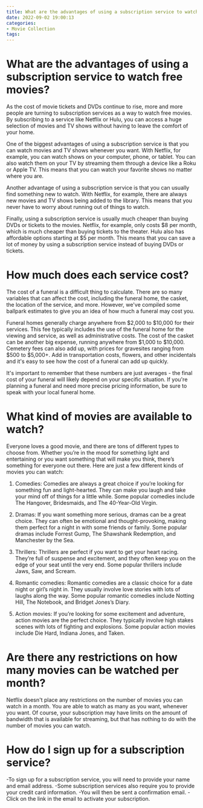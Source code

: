 ```yaml
---
title: What are the advantages of using a subscription service to watch free movies
date: 2022-09-02 19:00:13
categories:
- Movie Collection
tags:
---
```



#  What are the advantages of using a subscription service to watch free movies?

As the cost of movie tickets and DVDs continue to rise, more and more people are turning to subscription services as a way to watch free movies. By subscribing to a service like Netflix or Hulu, you can access a huge selection of movies and TV shows without having to leave the comfort of your home.

One of the biggest advantages of using a subscription service is that you can watch movies and TV shows whenever you want. With Netflix, for example, you can watch shows on your computer, phone, or tablet. You can also watch them on your TV by streaming them through a device like a Roku or Apple TV. This means that you can watch your favorite shows no matter where you are.

Another advantage of using a subscription service is that you can usually find something new to watch. With Netflix, for example, there are always new movies and TV shows being added to the library. This means that you never have to worry about running out of things to watch.

Finally, using a subscription service is usually much cheaper than buying DVDs or tickets to the movies. Netflix, for example, only costs $8 per month, which is much cheaper than buying tickets to the theater. Hulu also has affordable options starting at $5 per month. This means that you can save a lot of money by using a subscription service instead of buying DVDs or tickets.

#  How much does each service cost?

The cost of a funeral is a difficult thing to calculate. There are so many variables that can affect the cost, including the funeral home, the casket, the location of the service, and more. However, we've compiled some ballpark estimates to give you an idea of how much a funeral may cost you.

Funeral homes generally charge anywhere from $2,000 to $10,000 for their services. This fee typically includes the use of the funeral home for the viewing and service, as well as administrative costs. The cost of the casket can be another big expense, running anywhere from $1,000 to $10,000. Cemetery fees can also add up, with prices for gravesites ranging from $500 to $5,000+. Add in transportation costs, flowers, and other incidentals and it's easy to see how the cost of a funeral can add up quickly.

It's important to remember that these numbers are just averages - the final cost of your funeral will likely depend on your specific situation. If you're planning a funeral and need more precise pricing information, be sure to speak with your local funeral home.

#  What kind of movies are available to watch?

Everyone loves a good movie, and there are tons of different types to choose from. Whether you’re in the mood for something light and entertaining or you want something that will make you think, there’s something for everyone out there. Here are just a few different kinds of movies you can watch:

1. Comedies: Comedies are always a great choice if you’re looking for something fun and light-hearted. They can make you laugh and take your mind off of things for a little while. Some popular comedies include The Hangover, Bridesmaids, and The 40-Year-Old Virgin.

2. Dramas: If you want something more serious, dramas can be a great choice. They can often be emotional and thought-provoking, making them perfect for a night in with some friends or family. Some popular dramas include Forrest Gump, The Shawshank Redemption, and Manchester by the Sea.

3. Thrillers: Thrillers are perfect if you want to get your heart racing. They’re full of suspense and excitement, and they often keep you on the edge of your seat until the very end. Some popular thrillers include Jaws, Saw, and Scream.

4. Romantic comedies: Romantic comedies are a classic choice for a date night or girl’s night in. They usually involve love stories with lots of laughs along the way. Some popular romantic comedies include Notting Hill, The Notebook, and Bridget Jones’s Diary.

5. Action movies: If you’re looking for some excitement and adventure, action movies are the perfect choice. They typically involve high stakes scenes with lots of fighting and explosions. Some popular action movies include Die Hard, Indiana Jones, and Taken.

#  Are there any restrictions on how many movies can be watched per month?

Netflix doesn't place any restrictions on the number of movies you can watch in a month. You are able to watch as many as you want, whenever you want. Of course, your subscription may have limits on the amount of bandwidth that is available for streaming, but that has nothing to do with the number of movies you can watch.

#  How do I sign up for a subscription service?

-To sign up for a subscription service, you will need to provide your name and email address.
-Some subscription services also require you to provide your credit card information.
-You will then be sent a confirmation email.
-Click on the link in the email to activate your subscription.